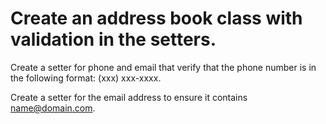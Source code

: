 
# Create an address book class with validation in the setters.

Create a setter for phone and email that verify that the phone number is 
in the following format: (xxx) xxx-xxxx. 

Create a setter for the email address to ensure it contains name@domain.com.